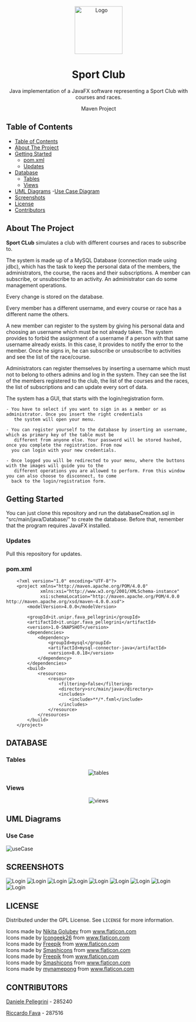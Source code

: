 <!-- PROJECT LOGO -->
  <br />
    <p align="center">
  <a href="https://github.com/danielepelleg/software_engineering">
    <img src="src/main/resources/images/racket.png" alt="Logo" width="130" height="130">
  </a>
  <h1 align="center">Sport Club</h1>
  <p align="center">
    Java implementation of a JavaFX software representing a Sport Club with courses and races.
  </p>
  <p align="center">
    Maven Project
  </p>
  
  <!-- TABLE OF CONTENTS -->
  ## Table of Contents
  
  - [Table of Contents](#table-of-contents)
  - [About The Project](#about-the-project)
  - [Getting Started](#getting-started)
    - [pom.xml](#pomxml)
    - [Updates](#updates)
  - [Database](#database)
    - [Tables](#tables)
    - [Views](#views)
  - [UML Diagrams](#uml-diagrams)
    -[Use Case Diagram](#use-case)
  - [Screenshots](#screenshots)
  - [License](#license)
  - [Contributors](#contributors)
   
   <!-- ABOUT THE PROJECT -->
   ## About The Project
   **Sport CLub** simulates a club with different courses and races to subscribe to. 
   
   The system is made up of a MySQL Database (connection made using jdbc), which has the task to keep the personal data 
   of the members, the administrators, the course, the races and their subscriptions. A member can subscribe, 
   or unsubscribe to an activity. An administrator can do some management operations.
   
   Every change is stored on the database.
   
   Every member has a different username, and every course or race has a different name the others.
   
   A new member can register to the system by giving his personal data and choosing an username which must be not 
   already taken. The system provides to forbid the assignment of a username if a person with that same username already 
   exists. In this case, it provides to notify the error to the member. Once he signs in, he can subscribe or unsubscribe
   to activities and see the list of the race/course.
   
   Administrators can register themselves by inserting a username which must not to belong to others admins and log in 
   the system. They can see the list of the members registered to the club, the list of the courses and the races, the 
   list of subscriptions and can update every sort of data.
   
   The system has a GUI, that starts with the login/registration form.
    
    - You have to select if you want to sign in as a member or as administrator. Once you insert the right credentials
       the system will open your menu.
    
    - You can register yourself to the database by inserting an username, which as primary key of the table must be 
       different from anyone else. Your password will be stored hashed, once you complete the registration. From now
      you can login with your new credentials.
    
    - Once logged you will be redirected to your menu, where the buttons with the images will guide you to the 
       different operations you are allowed to perform. From this window you can also choose to disconnect, to come 
      back to the login/registration form.
   
   <!-- GETTING STARTED -->
   ## Getting Started
   You can just clone this repository and run the databaseCreation.sql in "src/main/java/Database/" to create the
   database. Before that, remember that the program requires JavaFX installed.
   
   ### Updates
   Pull this repository for updates.
   
   ### pom.xml
        <?xml version="1.0" encoding="UTF-8"?>
        <project xmlns="http://maven.apache.org/POM/4.0.0"
                 xmlns:xsi="http://www.w3.org/2001/XMLSchema-instance"
                 xsi:schemaLocation="http://maven.apache.org/POM/4.0.0 http://maven.apache.org/xsd/maven-4.0.0.xsd">
            <modelVersion>4.0.0</modelVersion>
        
            <groupId>it.unipr.fava_pellegrini</groupId>
            <artifactId>it.unipr.fava_pellegrini</artifactId>
            <version>1.0-SNAPSHOT</version>
            <dependencies>
                <dependency>
                    <groupId>mysql</groupId>
                    <artifactId>mysql-connector-java</artifactId>
                    <version>8.0.18</version>
                </dependency>
            </dependencies>
            <build>
                <resources>
                    <resource>
                        <filtering>false</filtering>
                        <directory>src/main/java</directory>
                        <includes>
                            <include>**/*.fxml</include>
                        </includes>
                    </resource>
                </resources>
            </build>
        </project>
        
   <!-- DATABASE -->
   ## DATABASE
   
   ### Tables
   <p align="center">
   <img src="src/main/resources/diagrams/Tables.png" alt="tables"> 
   </p>
   
   ### Views
   <p align="center">
   <img src="src/main/resources/diagrams/Views.png" alt="views"> 
   </p>
   
   <!-- UML DIAGRAMS  -->
   ## UML Diagrams
      
   ### Use Case
   <img src="src/main/resources/diagrams/UseCaseDiagram.png" alt="useCase"> 
    
   <!-- SCREENSHOTS -->
   ## SCREENSHOTS
   <img src="src/main/resources/screenshots/Login.png" alt="Login">      
   <img src="src/main/resources/screenshots/Registration.png" alt="Login">
   <img src="src/main/resources/screenshots/MenuAdmin.png" alt="Login">
   <img src="src/main/resources/screenshots/Activities_Admin.png" alt="Login">
   <img src="src/main/resources/screenshots/Users_Admin.png" alt="Login">
   <img src="src/main/resources/screenshots/MenuMember.png" alt="Login">
   <img src="src/main/resources/screenshots/Course_Member.png" alt="Login">
   <img src="src/main/resources/screenshots/Race_Member.png" alt="Login">
   <img src="src/main/resources/screenshots/Subscribers_Member.png" alt="Login">
   
   <!-- LICENSE -->
   ## LICENSE
   Distributed under the GPL License. See `LICENSE` for more information.
   <div>Icons made by <a href="https://www.flaticon.com/authors/nikita-golubev" title="Nikita Golubev">Nikita Golubev</a> from <a href="https://www.flaticon.com/" title="Flaticon">www.flaticon.com</a></div>
   <div>Icons made by <a href="https://www.flaticon.com/authors/icongeek26" title="Icongeek26">Icongeek26</a> from <a href="https://www.flaticon.com/" title="Flaticon">www.flaticon.com</a></div>
   <div>Icons made by <a href="https://www.flaticon.com/authors/freepik" title="Freepik">Freepik</a> from <a href="https://www.flaticon.com/" title="Flaticon">www.flaticon.com</a></div>
   <div>Icons made by <a href="https://www.flaticon.com/authors/smashicons" title="Smashicons">Smashicons</a> from <a href="https://www.flaticon.com/" title="Flaticon">www.flaticon.com</a></div>
   <div>Icons made by <a href="https://www.flaticon.com/authors/freepik" title="Freepik">Freepik</a> from <a href="https://www.flaticon.com/" title="Flaticon">www.flaticon.com</a></div>
   <div>Icons made by <a href="https://www.flaticon.com/authors/smashicons" title="Smashicons">Smashicons</a> from <a href="https://www.flaticon.com/" title="Flaticon"> www.flaticon.com</a></div>
   <div>Icons made by <a href="https://www.flaticon.com/authors/mynamepong" title="mynamepong">mynamepong</a> from <a href="https://www.flaticon.com/" title="Flaticon"> www.flaticon.com</a></div>
   
   
   <!-- CONTRIBUTORS -->
   ## CONTRIBUTORS
   [Daniele Pellegrini](https://github.com/danielepelleg) - 285240
   
   [Riccardo Fava](https://github.com/BeleRicks11) - 287516
